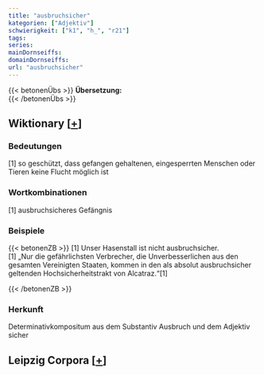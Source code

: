 ```yaml
---
title: "ausbruchsicher"
kategorien: ["Adjektiv"]
schwierigkeit: ["k1", "h_", "r21"]
tags:
series:
mainDornseiffs:
domainDornseiffs:
url: "ausbruchsicher"
---
```


{{< betonenÜbs >}}
**Übersetzung:**  
{{< /betonenÜbs >}}

## Wiktionary [[+](https://de.wiktionary.org/wiki/ausbruchsicher)]

### Bedeutungen
[1] so geschützt, dass gefangen gehaltenen, eingesperrten Menschen oder Tieren keine Flucht möglich ist  

### Wortkombinationen
[1] ausbruchsicheres Gefängnis  

### Beispiele
{{< betonenZB >}}
[1] Unser Hasenstall ist nicht ausbruchsicher.  
[1] „Nur die gefährlichsten Verbrecher, die Unverbesserlichen aus den gesamten Vereinigten Staaten, kommen in den als absolut ausbruchsicher geltenden Hochsicherheitstrakt von Alcatraz.“[1]  

{{< /betonenZB >}}
### Herkunft
Determinativkompositum aus dem Substantiv Ausbruch und dem Adjektiv sicher  


## Leipzig Corpora [[+](https://corpora.uni-leipzig.de/en/res?word=ausbruchsicher&corpusId=deu_newscrawl-public_2018)]

